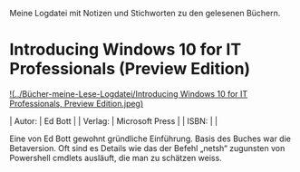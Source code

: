 Meine Logdatei mit Notizen und Stichworten zu den gelesenen Büchern.  

# Introducing Windows 10 for IT Professionals (Preview Edition)

[!(../Bücher-meine-Lese-Logdatei/Introducing Windows 10 for IT Professionals, Preview Edition.jpeg)](https://blogs.msdn.microsoft.com/microsoft_press/2016/02/08/free-ebook-introducing-windows-10-for-it-professionals-technical-overview/)  

| Autor:   | Ed Bott   | 
| Verlag:   | Microsoft Press   | 
| ISBN:  |     | 

Eine von Ed Bott gewohnt gründliche Einführung. Basis des Buches war die Betaversion. Oft sind es Details wie das der Befehl „netsh“ zugunsten von Powershell cmdlets ausläuft, die man zu schätzen weiss.


